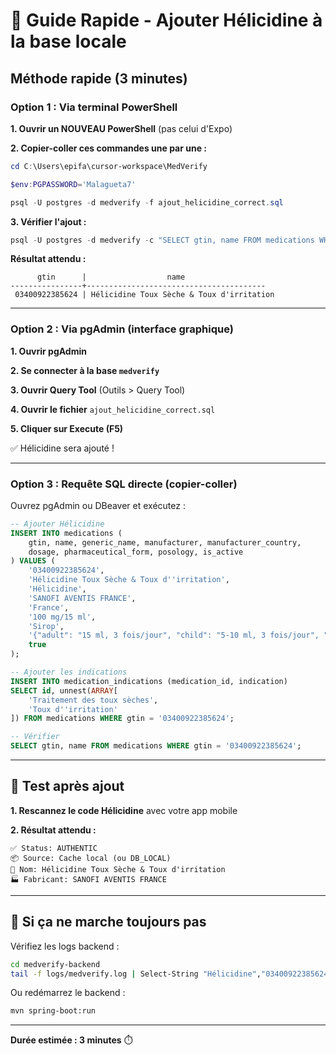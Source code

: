 # 💊 Guide Rapide - Ajouter Hélicidine à la base locale

## Méthode rapide (3 minutes)

### Option 1 : Via terminal PowerShell

**1. Ouvrir un NOUVEAU PowerShell** (pas celui d'Expo)

**2. Copier-coller ces commandes une par une :**

```powershell
cd C:\Users\epifa\cursor-workspace\MedVerify
```

```powershell
$env:PGPASSWORD='Malagueta7'
```

```powershell
psql -U postgres -d medverify -f ajout_helicidine_correct.sql
```

**3. Vérifier l'ajout :**

```powershell
psql -U postgres -d medverify -c "SELECT gtin, name FROM medications WHERE gtin = '03400922385624';"
```

**Résultat attendu :**

```
      gtin      |                  name
----------------+----------------------------------------
 03400922385624 | Hélicidine Toux Sèche & Toux d'irritation
```

---

### Option 2 : Via pgAdmin (interface graphique)

**1. Ouvrir pgAdmin**

**2. Se connecter à la base `medverify`**

**3. Ouvrir Query Tool** (Outils > Query Tool)

**4. Ouvrir le fichier** `ajout_helicidine_correct.sql`

**5. Cliquer sur Execute (F5)**

✅ Hélicidine sera ajouté !

---

### Option 3 : Requête SQL directe (copier-coller)

Ouvrez pgAdmin ou DBeaver et exécutez :

```sql
-- Ajouter Hélicidine
INSERT INTO medications (
    gtin, name, generic_name, manufacturer, manufacturer_country,
    dosage, pharmaceutical_form, posology, is_active
) VALUES (
    '03400922385624',
    'Hélicidine Toux Sèche & Toux d''irritation',
    'Hélicidine',
    'SANOFI AVENTIS FRANCE',
    'France',
    '100 mg/15 ml',
    'Sirop',
    '{"adult": "15 ml, 3 fois/jour", "child": "5-10 ml, 3 fois/jour", "maxDailyDose": 45, "unit": "ml", "frequency": "3 fois/jour"}'::jsonb,
    true
);

-- Ajouter les indications
INSERT INTO medication_indications (medication_id, indication)
SELECT id, unnest(ARRAY[
    'Traitement des toux sèches',
    'Toux d''irritation'
]) FROM medications WHERE gtin = '03400922385624';

-- Vérifier
SELECT gtin, name FROM medications WHERE gtin = '03400922385624';
```

---

## 🧪 Test après ajout

**1. Rescannez le code Hélicidine** avec votre app mobile

**2. Résultat attendu :**

```
✅ Status: AUTHENTIC
📦 Source: Cache local (ou DB_LOCAL)
💊 Nom: Hélicidine Toux Sèche & Toux d'irritation
🏭 Fabricant: SANOFI AVENTIS FRANCE
```

---

## 🚀 Si ça ne marche toujours pas

Vérifiez les logs backend :

```bash
cd medverify-backend
tail -f logs/medverify.log | Select-String "Hélicidine","03400922385624"
```

Ou redémarrez le backend :

```bash
mvn spring-boot:run
```

---

**Durée estimée : 3 minutes** ⏱️


